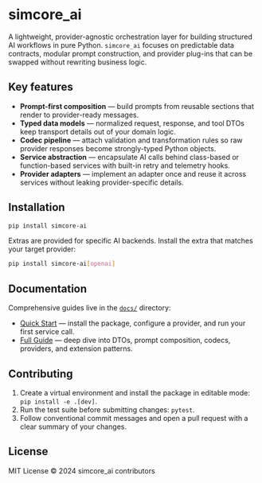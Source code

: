 # simcore_ai

A lightweight, provider-agnostic orchestration layer for building structured AI workflows in pure Python. `simcore_ai` focuses on predictable data contracts, modular prompt construction, and provider plug-ins that can be swapped without rewriting business logic.

## Key features

- **Prompt-first composition** &mdash; build prompts from reusable sections that render to provider-ready messages.
- **Typed data models** &mdash; normalized request, response, and tool DTOs keep transport details out of your domain logic.
- **Codec pipeline** &mdash; attach validation and transformation rules so raw provider responses become strongly-typed Python objects.
- **Service abstraction** &mdash; encapsulate AI calls behind class-based or function-based services with built-in retry and telemetry hooks.
- **Provider adapters** &mdash; implement an adapter once and reuse it across services without leaking provider-specific details.

## Installation

```bash
pip install simcore-ai
```

Extras are provided for specific AI backends. Install the extra that matches your target provider:

```bash
pip install simcore-ai[openai]
```

## Documentation

Comprehensive guides live in the [`docs/`](docs/) directory:

- [Quick Start](docs/quick_start.md) &mdash; install the package, configure a provider, and run your first service call.
- [Full Guide](docs/full_documentation.md) &mdash; deep dive into DTOs, prompt composition, codecs, providers, and extension patterns.

## Contributing

1. Create a virtual environment and install the package in editable mode: `pip install -e .[dev]`.
2. Run the test suite before submitting changes: `pytest`.
3. Follow conventional commit messages and open a pull request with a clear summary of your changes.

## License

MIT License © 2024 simcore_ai contributors
